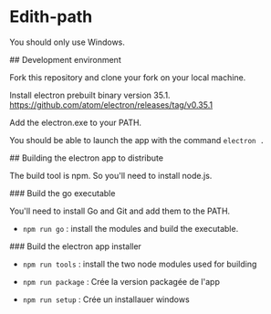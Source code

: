# Edith-path

You should only use Windows.

## Development environment

Fork this repository and clone your fork on your local machine.

Install electron prebuilt binary version 35.1.
https://github.com/atom/electron/releases/tag/v0.35.1

Add the electron.exe to your PATH.

You should be able to launch the app with the command `electron .`



## Building the electron app to distribute

The build tool is npm. So you'll need to install node.js.

### Build the go executable

You'll need to install Go and Git and add them to the PATH.

* `npm run go` : install the modules and build the executable.

### Build the electron app installer

* `npm run tools` : install the two node modules used for building

* `npm run package` : Crée la version packagée de l'app

* `npm run setup` : Crée un installauer windows
